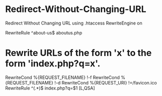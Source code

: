 # Redirect-Without-Changing-URL
Redirect Without Changing URL using .htaccess
<IfModule mod_rewrite.c>
	RewriteEngine on

  RewriteRule ^about-us$ aboutus.php

  # Rewrite URLs of the form 'x' to the form 'index.php?q=x'.
  RewriteCond %{REQUEST_FILENAME} !-f
  RewriteCond %{REQUEST_FILENAME} !-d
  RewriteCond %{REQUEST_URI} !=/favicon.ico
  RewriteRule ^(.*)$ index.php?q=$1 [L,QSA]
</IfModule>
